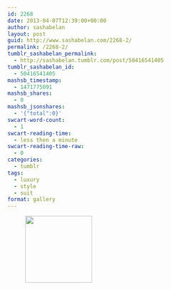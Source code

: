 ```yaml
---
id: 2268
date: 2013-04-07T12:39:00+00:00
author: sashabelan
layout: post
guid: http://www.sashabelan.com/2268-2/
permalink: /2268-2/
tumblr_sashabelan_permalink:
  - http://sashabelan.tumblr.com/post/50416541405
tumblr_sashabelan_id:
  - 50416541405
mashsb_timestamp:
  - 1471775091
mashsb_shares:
  - 0
mashsb_jsonshares:
  - '{"total":0}'
swcart-word-count:
  - 1
swcart-reading-time:
  - less then a minute
swcart-reading-time-raw:
  - 0
categories:
  - tumblr
tags:
  - luxury
  - style
  - suit
format: gallery
---
```

<div id='gallery-291' class='gallery galleryid-2268 gallery-columns-3 gallery-size-thumbnail'>
  <figure class='gallery-item'> 
  
  <div class='gallery-icon landscape'>
    <a href='http://www.sashabelan.ru/2268-2/attachment/2269/'><img width="150" height="150" src="http://www.sashabelan.ru/wp-content/uploads/2013/04/tumblr_mmsgi63bnA1qarj97o1_500-150x150.jpg" class="attachment-thumbnail size-thumbnail" alt="" /></a>
  </div></figure>
</div>